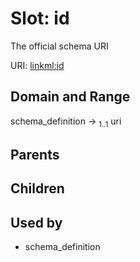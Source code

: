 
# Slot: id


The official schema URI

URI: [linkml:id](https://w3id.org/linkml/id)


## Domain and Range

schema_definition &#8594;  <sub>1..1</sub> uri

## Parents


## Children


## Used by

 * schema_definition

